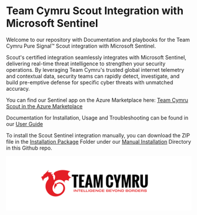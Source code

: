 # Team Cymru Scout Integration with Microsoft Sentinel

Welcome to our repository with Documentation and playbooks for the Team Cymru Pure Signal™ Scout integration with Microsoft Sentinel.

Scout's certified integration seamlessly integrates with Microsoft Sentinel, delivering real-time threat intelligence to strengthen your security operations. By leveraging Team Cymru's trusted global internet telemetry and contextual data, security teams can rapidly detect, investigate, and build pre-emptive defense for specific cyber threats with unmatched accuracy.

You can find our Sentinel app on the Azure Marketplace here: [Team Cymru Scout in the Azure Marketplace](https://azuremarketplace.microsoft.com/en-en/marketplace/apps/team-cymru.teamcymruscout_sentinel) 

Documentation for Installation, Usage and Troubleshooting can be found in our [User Guide](https://github.com/team-cymru/scout-sentinel/tree/main/Documentation)

To install the Scout Sentinel integration manually, you can download the ZIP file in the [Installation Package](https://github.com/team-cymru/scout-sentinel/tree/main/Manual%20Installation/Installation%20Package) Folder under our [Manual Installation](https://github.com/team-cymru/scout-sentinel/tree/main/Manual%20Installation) Directory in this Github repo.

![Team Cymru Logo](https://raw.githubusercontent.com/team-cymru/scout-sentinel/main/Images/team%20cymru%20logo%20bigger%20bg.png)
